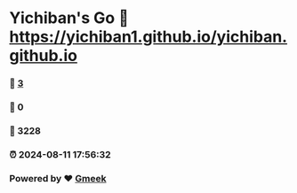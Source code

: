 # Yichiban's Go :link: https://yichiban1.github.io/yichiban.github.io 
### :page_facing_up: [3](https://yichiban1.github.io/yichiban.github.io/tag.html) 
### :speech_balloon: 0 
### :hibiscus: 3228 
### :alarm_clock: 2024-08-11 17:56:32 
### Powered by :heart: [Gmeek](https://github.com/Meekdai/Gmeek)
